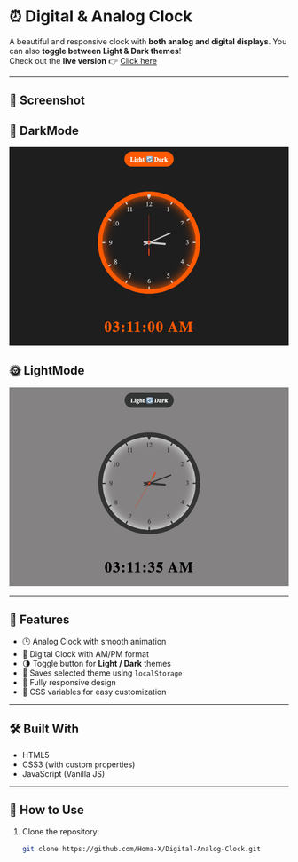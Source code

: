 # ⏰ Digital & Analog Clock

A beautiful and responsive clock with **both analog and digital displays**. You can also **toggle between Light & Dark themes**!  
Check out the **live version** 👉 [Click here](https://homa-x.github.io/Digital-Analog-Clock/)

---

## 📸 Screenshot
## 🌚 DarkMode
![DarkMode](Screenshots/DarkMode.PNG)
## 🌞 LightMode
![LightMode](Screenshots/LightMode.PNG)



---

## 🧠 Features

- 🕒 Analog Clock with smooth animation  
- 🧮 Digital Clock with AM/PM format  
- 🌗 Toggle button for **Light / Dark** themes  
- 💾 Saves selected theme using `localStorage`  
- 📱 Fully responsive design  
- 🎨 CSS variables for easy customization

---

## 🛠️ Built With

- HTML5  
- CSS3 (with custom properties)  
- JavaScript (Vanilla JS)

---

## 🚀 How to Use

1. Clone the repository:
   ```bash
   git clone https://github.com/Homa-X/Digital-Analog-Clock.git
